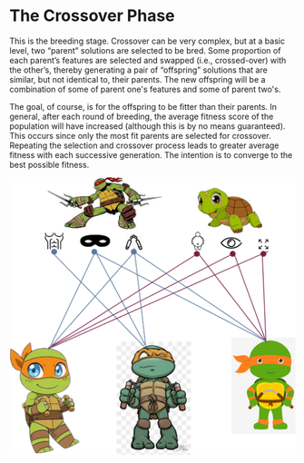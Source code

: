 # The Crossover Phase

This is the breeding stage. Crossover can be very complex, but at a basic level, two “parent” solutions are selected to be bred. Some proportion of each parent’s features are selected and swapped \(i.e., crossed-over\) with the other’s, thereby generating a pair of “offspring” solutions that are similar, but not identical to, their parents. The new offspring will be a combination of some of parent one's features and some of parent two's.

The goal, of course, is for the offspring to be fitter than their parents. In general, after each round of breeding, the average fitness score of the population will have increased \(although this is by no means guaranteed\). This occurs since only the most fit parents are selected for crossover. Repeating the selection and crossover process leads to greater average fitness with each successive generation. The intention is to converge to the best possible fitness.

![](../../.gitbook/assets/introgacrossover.jpg)

